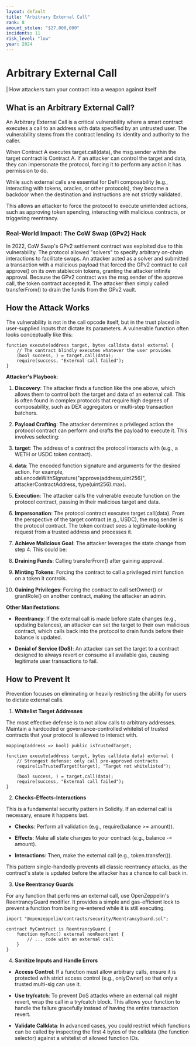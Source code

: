 ```yaml
---
layout: default
title: "Arbitrary External Call"
rank: 8
amount_stolen: "$27,000,000"
incidents: 11
risk_level: "low"
year: 2024
---
```


# Arbitrary External Call

|  How attackers turn your contract into a weapon against itself

## What is an Arbitrary External Call?

An Arbitrary External Call is a critical vulnerability where a smart contract executes a call to an address with data specified by an untrusted user. The vulnerability stems from the contract lending its identity and authority to the caller. 

When Contract A executes target.call(data), the msg.sender within the target contract is Contract A. If an attacker can control the target and data, they can impersonate the protocol, forcing it to perform any action it has permission to do.

While such external calls are essential for DeFi composability (e.g., interacting with tokens, oracles, or other protocols), they become a backdoor when the destination and instructions are not strictly validated. 

This allows an attacker to force the protocol to execute unintended actions, such as approving token spending, interacting with malicious contracts, or triggering reentrancy.

### Real-World Impact: The CoW Swap (GPv2) Hack

In 2022, CoW Swap's GPv2 settlement contract was exploited due to this vulnerability. The protocol allowed "solvers" to specify arbitrary on-chain interactions to facilitate swaps. An attacker acted as a solver and submitted a transaction with a malicious payload that forced the GPv2 contract to call approve() on its own stablecoin tokens, granting the attacker infinite approval. Because the GPv2 contract was the msg.sender of the approve call, the token contract accepted it. The attacker then simply called transferFrom() to drain the funds from the GPv2 vault.

## How the Attack Works

The vulnerability is not in the call opcode itself, but in the trust placed in user-supplied inputs that dictate its parameters. A vulnerable function often looks conceptually like this:

```sol
function execute(address target, bytes calldata data) external {
    // The contract blindly executes whatever the user provides
    (bool success, ) = target.call(data);
    require(success, "External call failed");
}
```

**Attacker's Playbook**:

1. **Discovery**: The attacker finds a function like the one above, which allows them to control both the target and data of an external call. This is often found in complex protocols that require high degrees of composability, such as DEX aggregators or multi-step transaction batchers.

2. **Payload Crafting**: The attacker determines a privileged action the protocol contract can perform and crafts the payload to execute it. This involves selecting:

3. **target**: The address of a contract the protocol interacts with (e.g., a WETH or USDC token contract).

4. **data**: The encoded function signature and arguments for the desired action. For example, abi.encodeWithSignature("approve(address,uint256)", attackerContractAddress, type(uint256).max).

5. **Execution**: The attacker calls the vulnerable execute function on the protocol contract, passing in their malicious target and data.

6. **Impersonation**: The protocol contract executes target.call(data). From the perspective of the target contract (e.g., USDC), the msg.sender is the protocol contract. The token contract sees a legitimate-looking request from a trusted address and processes it.

7. **Achieve Malicious Goal**: The attacker leverages the state change from step 4. This could be:

8. **Draining Funds**: Calling transferFrom() after gaining approval.

9. **Minting Tokens**: Forcing the contract to call a privileged mint function on a token it controls.

10. **Gaining Privileges**: Forcing the contract to call setOwner() or grantRole() on another contract, making the attacker an admin.

**Other Manifestations**:

* **Reentrancy**: If the external call is made before state changes (e.g., updating balances), an attacker can set the target to their own malicious contract, which calls back into the protocol to drain funds before their balance is updated.

* **Denial of Service (DoS)**: An attacker can set the target to a contract designed to always revert or consume all available gas, causing legitimate user transactions to fail.

## How to Prevent It

Prevention focuses on eliminating or heavily restricting the ability for users to dictate external calls.

1. **Whitelist Target Addresses**

The most effective defense is to not allow calls to arbitrary addresses. Maintain a hardcoded or governance-controlled whitelist of trusted contracts that your protocol is allowed to interact with.

```sol
mapping(address => bool) public isTrustedTarget;

function execute(address target, bytes calldata data) external {
    // Strongest defense: only call pre-approved contracts
    require(isTrustedTarget[target], "Target not whitelisted");

    (bool success, ) = target.call(data);
    require(success, "External call failed");
}
```

2. **Checks-Effects-Interactions**

This is a fundamental security pattern in Solidity. If an external call is necessary, ensure it happens last.

- **Checks**: Perform all validation (e.g., require(balance >= amount)).

- **Effects**: Make all state changes to your contract (e.g., balance -= amount).

- **Interactions**: Then, make the external call (e.g., token.transfer()).

This pattern single-handedly prevents all classic reentrancy attacks, as the contract's state is updated before the attacker has a chance to call back in.

3. **Use Reentrancy Guards**

For any function that performs an external call, use OpenZeppelin's ReentrancyGuard modifier. It provides a simple and gas-efficient lock to prevent a function from being re-entered while it is still executing.

```sol
import "@openzeppelin/contracts/security/ReentrancyGuard.sol";

contract MyContract is ReentrancyGuard {
    function myFunc() external nonReentrant {
        // ... code with an external call
    }
}
```

4. **Sanitize Inputs and Handle Errors**

- **Access Control**: If a function must allow arbitrary calls, ensure it is protected with strict access control (e.g., onlyOwner) so that only a trusted multi-sig can use it.

- **Use try/catch**: To prevent DoS attacks where an external call might revert, wrap the call in a try/catch block. This allows your function to handle the failure gracefully instead of having the entire transaction revert.

- **Validate Calldata**: In advanced cases, you could restrict which functions can be called by inspecting the first 4 bytes of the calldata (the function selector) against a whitelist of allowed function IDs.